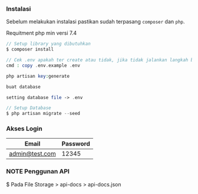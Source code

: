 ### Instalasi

Sebelum melakukan instalasi pastikan sudah terpasang `composer` dan `php`. 

Requitment php min versi 7.4

```php
// Setup library yang dibutuhkan
$ composer install

// Cek .env apakah ter create atau tidak, jika tidak jalankan langkah berikut 
cmd : copy .env.example .env

php artisan key:generate

buat database

setting database file -> .env 

// Setup Database
$ php artisan migrate --seed
```

### Akses Login

| Email                      | Password  |
|----------------------------|-----------|
| admin@test.com        	 | 12345     |

### NOTE Penggunan API
$ Pada File Storage > api-docs > api-docs.json